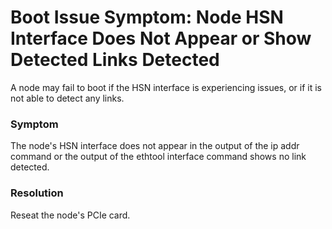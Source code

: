 # Boot Issue Symptom: Node HSN Interface Does Not Appear or Show Detected Links Detected

A node may fail to boot if the HSN interface is experiencing issues, or if it is not able to detect any links.

### Symptom

The node's HSN interface does not appear in the output of the ip addr command or the output of the ethtool interface command shows no link detected.

### Resolution

Reseat the node's PCIe card.

